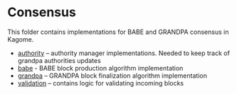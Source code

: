 # Consensus

This folder contains implementations for BABE and GRANDPA consensus in Kagome.

* [authority](authority) – authority manager implementations. Needed to keep track of grandpa authorities updates
* [babe](babe) - BABE block production algorithm implementation
* [grandpa](grandpa) – GRANDPA block finalization algorithm implementation
* [validation](validation) – contains logic for validating incoming blocks